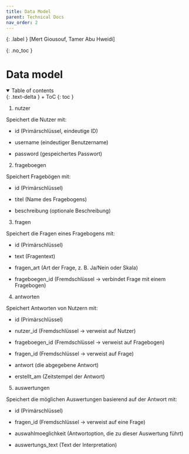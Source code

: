 ```yaml
---
title: Data Model
parent: Technical Docs
nav_order: 2
---
```


{: .label }
[Mert Giousouf, Tamer Abu Hweidi]

{: .no_toc }
# Data model

<details open markdown="block">
{: .text-delta }
<summary>Table of contents</summary>
+ ToC
{: toc }
</details>

1. nutzer

Speichert die Nutzer mit:

- id (Primärschlüssel, eindeutige ID)

- username (eindeutiger Benutzername)

- password (gespeichertes Passwort)



2. frageboegen

Speichert Fragebögen mit:

- id (Primärschlüssel)

- titel (Name des Fragebogens)

- beschreibung (optionale Beschreibung)



3. fragen

Speichert die Fragen eines Fragebogens mit:

- id (Primärschlüssel)

- text (Fragentext)

- fragen_art (Art der Frage, z. B. Ja/Nein oder Skala)

- frageboegen_id (Fremdschlüssel → verbindet Frage mit einem Fragebogen)



4. antworten

Speichert Antworten von Nutzern mit:

- id (Primärschlüssel)

- nutzer_id (Fremdschlüssel → verweist auf Nutzer)

- frageboegen_id (Fremdschlüssel → verweist auf Fragebogen)

- fragen_id (Fremdschlüssel → verweist auf Frage)

- antwort (die abgegebene Antwort)

- erstellt_am (Zeitstempel der Antwort)



5. auswertungen

Speichert die möglichen Auswertungen basierend auf der Antwort mit:

- id (Primärschlüssel)

- fragen_id (Fremdschlüssel → verweist auf eine Frage)

- auswahlmoeglichkeit (Antwortoption, die zu dieser Auswertung führt)

- auswertungs_text (Text der Interpretation)
